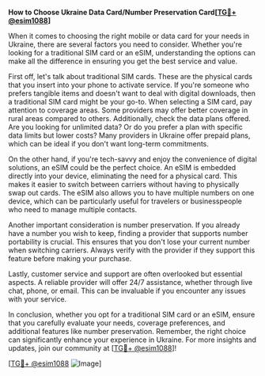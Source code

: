 **How to Choose Ukraine Data Card/Number Preservation Card[[TG💪+ @esim1088](https://t.me/s/esim1088)]**

When it comes to choosing the right mobile or data card for your needs in Ukraine, there are several factors you need to consider. Whether you're looking for a traditional SIM card or an eSIM, understanding the options can make all the difference in ensuring you get the best service and value.

First off, let's talk about traditional SIM cards. These are the physical cards that you insert into your phone to activate service. If you're someone who prefers tangible items and doesn't want to deal with digital downloads, then a traditional SIM card might be your go-to. When selecting a SIM card, pay attention to coverage areas. Some providers may offer better coverage in rural areas compared to others. Additionally, check the data plans offered. Are you looking for unlimited data? Or do you prefer a plan with specific data limits but lower costs? Many providers in Ukraine offer prepaid plans, which can be ideal if you don't want long-term commitments.

On the other hand, if you're tech-savvy and enjoy the convenience of digital solutions, an eSIM could be the perfect choice. An eSIM is embedded directly into your device, eliminating the need for a physical card. This makes it easier to switch between carriers without having to physically swap out cards. The eSIM also allows you to have multiple numbers on one device, which can be particularly useful for travelers or businesspeople who need to manage multiple contacts. 

Another important consideration is number preservation. If you already have a number you wish to keep, finding a provider that supports number portability is crucial. This ensures that you don't lose your current number when switching carriers. Always verify with the provider if they support this feature before making your purchase.

Lastly, customer service and support are often overlooked but essential aspects. A reliable provider will offer 24/7 assistance, whether through live chat, phone, or email. This can be invaluable if you encounter any issues with your service.

In conclusion, whether you opt for a traditional SIM card or an eSIM, ensure that you carefully evaluate your needs, coverage preferences, and additional features like number preservation. Remember, the right choice can significantly enhance your experience in Ukraine. For more insights and updates, join our community at [[TG💪+ @esim1088](https://t.me/s/esim1088)]!

[[TG💪+ @esim1088](https://t.me/s/esim1088) ![Image](https://i.postimg.cc/Y0z9fWf4/image.png)]